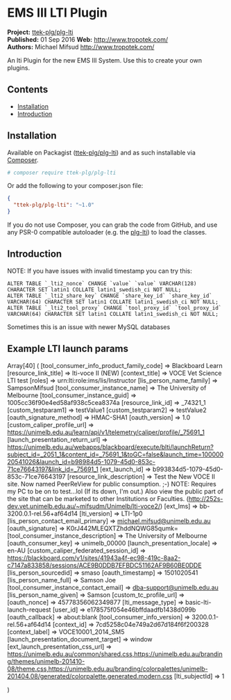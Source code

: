 # EMS III LTI Plugin

__Project:__ [ttek-plg/plg-lti](http://packagist.org/packages/ttek-plg/plg-lti)  
__Published:__ 01 Sep 2016
__Web:__ <http://www.tropotek.com/>  
__Authors:__ Michael Mifsud <http://www.tropotek.com/>  
  
An lti Plugin for the new EMS III System. Use this to create your own plugins.

## Contents

- [Installation](#installation)
- [Introduction](#introduction)


## Installation

Available on Packagist ([ttek-plg/plg-lti](http://packagist.org/packages/ttek-plg/lti))
and as such installable via [Composer](http://getcomposer.org/).

```bash
# composer require ttek-plg/plg-lti
```

Or add the following to your composer.json file:

```json
{
  "ttek-plg/plg-lti": "~1.0"
}
```

If you do not use Composer, you can grab the code from GitHub, and use any
PSR-0 compatible autoloader (e.g. the [plg-lti](https://github.com/tropotek/plg-lti))
to load the classes.

## Introduction

NOTE: If you have issues with invalid timestamp you can try this:

    ALTER TABLE `_lti2_nonce` CHANGE `value` `value` VARCHAR(128) CHARACTER SET latin1 COLLATE latin1_swedish_ci NOT NULL;
    ALTER TABLE `_lti2_share_key` CHANGE `share_key_id` `share_key_id` VARCHAR(64) CHARACTER SET latin1 COLLATE latin1_swedish_ci NOT NULL;
    ALTER TABLE `_lti2_tool_proxy` CHANGE `tool_proxy_id` `tool_proxy_id` VARCHAR(64) CHARACTER SET latin1 COLLATE latin1_swedish_ci NOT NULL;

Sometimes this is an issue with newer MySQL databases

## Example LTI launch params

  Array[40]
(
  [tool_consumer_info_product_family_code] => Blackboard Learn
  [resource_link_title] => lti-voce II (NEW)
  [context_title] => VOCE Vet Science LTI test
  [roles] => urn:lti:role:ims/lis/Instructor
  [lis_person_name_family] => SampsonMifsud
  [tool_consumer_instance_name] => The University of Melbourne
  [tool_consumer_instance_guid] => 1005cc36f90e4ed58af938c5cea8374a
  [resource_link_id] => _74321_1
  [custom_testparam1] => testValue1
  [custom_testparam2] => testValue2
  [oauth_signature_method] => HMAC-SHA1
  [oauth_version] => 1.0
  [custom_caliper_profile_url] => https://unimelb.edu.au/learn/api/v1/telemetry/caliper/profile/_75691_1
  [launch_presentation_return_url] => https://unimelb.edu.au/webapps/blackboard/execute/blti/launchReturn?subject_id=_2051_1&content_id=_75691_1&toGC=false&launch_time=10000020541026&launch_id=b98984d5-1079-45d0-853c-71ce76643197&link_id=_75691_1
  [ext_launch_id] => b993834d5-1079-45d0-853c-71ce76643197
  [resource_link_description] => Test the New VOCE II site.
Now named PeerReView for public consumption. ;-)
NOTE: Requires my PC to be on to test...lol (If its down, I'm out.)
Also view the public part of the site that can be marketed to other Institutions or Faculties. (http://252s-dev.vet.unimelb.edu.au/~mifsudm/Unimelb/lti-voce2/)
  [ext_lms] => bb-3200.0.1-rel.56+af64d14
  [lti_version] => LTI-1p0
  [lis_person_contact_email_primary] => michael.mifsud@unimelb.edu.au
  [oauth_signature] => K0rJ442MLEQXTZhddNQWG85qumk=
  [tool_consumer_instance_description] => The University of Melbourne
  [oauth_consumer_key] => unimelb_00000
  [launch_presentation_locale] => en-AU
  [custom_caliper_federated_session_id] => https://blackboard.com/v1/sites/41943a4f-ec98-419c-8aa2-c7147a833858/sessions/ACE9B0DDB7EFBDC51162AF9B60BE0DDE
  [lis_person_sourcedid] => smaso
  [oauth_timestamp] => 1501020541
  [lis_person_name_full] => Samson Joe
  [tool_consumer_instance_contact_email] => dba-support@unimelb.edu.au
  [lis_person_name_given] => Samson
  [custom_tc_profile_url] =>
  [oauth_nonce] => 45778356062349877
  [lti_message_type] => basic-lti-launch-request
  [user_id] => e178575f054e46bffdaadfb1438d099b
  [oauth_callback] => about:blank
  [tool_consumer_info_version] => 3200.0.1-rel.56+af64d14
  [context_id] => 7cd5258c04e749a2d67d184f6f200328
  [context_label] => VOCE10001_2014_SM5
  [launch_presentation_document_target] => window
  [ext_launch_presentation_css_url] => https://unimelb.edu.au/common/shared.css,https://unimelb.edu.au/branding/themes/unimelb-201410-08/theme.css,https://unimelb.edu.au/branding/colorpalettes/unimelb-201404.08/generated/colorpalette.generated.modern.css
  [lti_subjectId] => 1

)